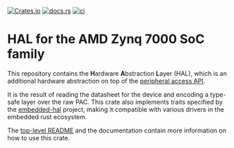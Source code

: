 [![Crates.io](https://img.shields.io/crates/v/zynq7000-hal)](https://crates.io/crates/zynq7000-hal)
[![docs.rs](https://img.shields.io/docsrs/zynq7000-hal)](https://docs.rs/zynq7000-hal)
[![ci](https://github.com/us-irs/zynq7000-rs/actions/workflows/ci.yml/badge.svg?branch=main)](https://github.com/us-irs/zynq7000-rs/actions/workflows/ci.yml)

# HAL for the AMD Zynq 7000 SoC family

This repository contains the **H**ardware **A**bstraction **L**ayer (HAL), which is an additional
hardware abstraction on top of the [peripheral access API](https://egit.irs.uni-stuttgart.de/rust/zynq7000-rs/src/branch/main/zynq/zynq7000).

It is the result of reading the datasheet for the device and encoding a type-safe layer over the
raw PAC. This crate also implements traits specified by the
[embedded-hal](https://github.com/rust-embedded/embedded-hal) project, making it compatible with
various drivers in the embedded rust ecosystem.

The [top-level README](https://egit.irs.uni-stuttgart.de/rust/zynq7000-rs) and the documentation
contain more information on how to use this crate.
